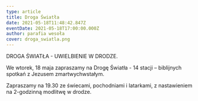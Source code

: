 ```yaml
---
type: article
title: Droga Światła
date: 2021-05-18T11:48:42.847Z
eventDate: 2021-05-18T17:00:00.000Z
author: parafia wesoła
cover: droga_swiatla.png
---
```

<!--StartFragment-->

DROGA ŚWIATŁA - UWIELBIENIE W DRODZE.

We wtorek, 18 maja zapraszamy na Drogę Światła - 14 stacji – biblijnych spotkań z Jezusem zmartwychwstałym.

Zapraszamy na 19.30 ze świecami, pochodniami i latarkami, z nastawieniem na 2-godzinną modlitwę w drodze.

<!--EndFragment-->